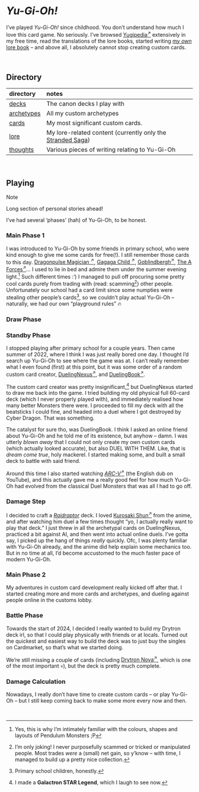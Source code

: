 # *Yu-Gi-Oh!*
<!-- #SQUARK live! index! dev!
| dest = yugioh
| desc = A childhood card game I never quite fell out of love with
| head = Yu-Gi-Oh!
| capt = Index Page
| style = yugioh
| index = yugioh
| shard = index / franchise / yugioh / long
-->

I’ve played *Yu-Gi-Oh!* since childhood. You don’t understand how much I love this card game. No seriously. I’ve browsed [Yugipedia<sup>↗</sup>](https://yugipedia.com) extensively in my free time, read the translations of the lore books, started writing [my *own* lore book](lore/Stranded%20Saga/) – and above all, I absolutely cannot stop creating custom cards.


<br>


## Directory

| directory | notes |
| :-------- | :---- |
| [decks](decks/) | The canon decks I play with |
| [archetypes](archetypes/) | All my custom archetypes |
| [cards](cards/) | My most significant custom cards. |
| [lore](lore/) | My lore-related content (currently only the [Stranded Saga](lore/Stranded%20Saga/)) |
| [thoughts](thoughts/) | Various pieces of writing relating to Yu-Gi-Oh |


<br>


## Playing

> [!Note]
> Long section of personal stories ahead!

I’ve had several ‘phases’ (hah) of Yu-Gi-Oh, to be honest.

### Main Phase 1
I was introduced to Yu-Gi-Oh by some friends in primary school, who were kind enough to give me some cards for free(!). I still remember those cards to this day. [Dragonpulse Magician <sup>↗</sup>](~), [Gagaga Child <sup>↗</sup>](~), [Goblindbergh<sup>↗</sup>](https://yugipedia.com/wiki/Goblindbergh), [The A Forces<sup>↗</sup>](~)... I used to lie in bed and admire them under the summer evening light.[^admiring-cards] Such different times :’) I managed to pull off procuring some pretty cool cards purely from trading with (read: scamming[^scamming]) other people. Unfortunately our school had a card limit since some numpties were stealing other people’s cards[^stealing], so we couldn’t play actual Yu-Gi-Oh – naturally, we had our own “playground rules” 🔥

[^admiring-cards]: Yes, this is why I’m intimately familiar with the colours, shapes and layouts of Pendulum Monsters ;P
[^scamming]: I’m only joking! I never purposefully scammed or tricked or manipulated people. Most trades *were* a (small) net gain, so y’know – with time, I managed to build up a pretty nice collection.
[^stealing]: Primary school children, honestly.

### Draw Phase

### Standby Phase
I stopped playing after primary school for a couple years. Then came summer of 2022, where I think I was just really bored one day. I thought I’d search up Yu-Gi-Oh to see where the game was at. I can’t really remember what I even found (first) at this point, but it was some order of a random custom card creator, [DuelingNexus<sup>↗</sup>](~), and [DuelingBook<sup>↗</sup>](~).

The custom card creator was pretty insignificant,[^insignificant] but DuelingNexus started to draw me back into the game. I tried building my old physical full 60-card deck (which I never properly played with), and immediately realised how many better Monsters there were. I proceeded to fill my deck with all the beatsticks I could fine, and headed into a duel where I got destroyed by Cyber Dragon. That was something.

[^insignificant]: I made a **Galactron STAR Legend**, which I laugh to see now.

The catalyst for sure tho, was DuelingBook. I think I asked an online friend about Yu-Gi-Oh and he told me of its existence, but anyhow – damn. I was utterly *blown away* that I could not only create my own custom cards (which actually looked accurate), but also DUEL WITH THEM. Like, that is *dream come true*, holy mackerel. I started making some, and built a small deck to battle with said friend.

Around this time I also started watching [*ARC-V*<sup>↗</sup>](https://yugipedia.com/wiki/Yu-Gi-Oh!_ARC-V) (the English dub on YouTube), and this actually gave me a really good feel for how much Yu-Gi-Oh had evolved from the classical Duel Monsters that was all I had to go off.

### Damage Step
I decided to craft a [*Raidraptor*](~) deck. I loved [Kurosaki Shun<sup>↗</sup>](~) from the anime, and after watching him duel a few times thought “yo, I actually really want to play that deck.” I just threw in all the archetypal cards on DuelingNexus, practiced a bit against AI, and then went into actual online duels. I’ve gotta say, I picked up the hang of things *really* quickly. Ofc, I was plenty familiar with Yu-Gi-Oh already, and the anime did help explain some mechanics too. But in no time at all, I’d become accustomed to the much faster pace of modern Yu-Gi-Oh.

### Main Phase 2
My adventures in custom card development really kicked off after that. I started creating more and more cards and archetypes, and dueling against people online in the customs lobby.

### Battle Phase
Towards the start of 2024, I decided I really wanted to build my Drytron deck irl, so that I could play physically with friends or at locals. Turned out the quickest and easiest way to build the deck was to just buy the singles on Cardmarket, so that’s what we started doing.

We’re still missing a couple of cards (including [Drytron Nova<sup>↗</sup>](~), which is one of the most important 💀), but the deck is pretty much complete.

### Damage Calculation
Nowadays, I really don’t have time to create custom cards – or play Yu-Gi-Oh – but I still keep coming back to make some more every now and then.


<br>
